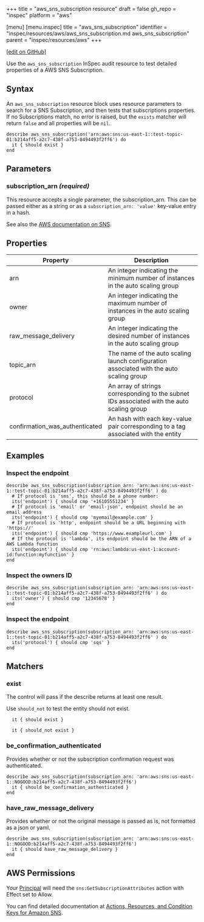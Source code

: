 +++
title = "aws_sns_subscription resource"
draft = false
gh_repo = "inspec"
platform = "aws"

[menu]
  [menu.inspec]
    title = "aws_sns_subscription"
    identifier = "inspec/resources/aws/aws_sns_subscription.md aws_sns_subscription"
    parent = "inspec/resources/aws"
+++

[\[edit on GitHub\]](https://github.com/inspec/inspec/blob/master/docs-chef-io/content/aws_sns_subscription.md)

Use the `aws_sns_subscription` InSpec audit resource to test detailed properties of a AWS SNS Subscription.

## Syntax

An `aws_sns_subscription` resource block uses resource parameters to search for a SNS Subscription, and then tests that subscriptions properties. If no Subscriptions match, no error is raised, but the `exists` matcher will return `false` and all properties will be `nil`.

    describe aws_sns_subscription('arn:aws:sns:us-east-1::test-topic-01:b214aff5-a2c7-438f-a753-8494493f2ff6') do
      it { should exist }
    end

## Parameters

### subscription_arn _(required)_

This resource accepts a single parameter, the subscription_arn.
This can be passed either as a string or as a `subscription_arn: 'value'` key-value entry in a hash.

See also the [AWS documentation on SNS](https://docs.aws.amazon.com/sns/latest/dg/sns-getting-started.html).

## Properties

| Property                       | Description                                                                                |
| ------------------------------ | ------------------------------------------------------------------------------------------ |
| arn                            | An integer indicating the minimum number of instances in the auto scaling group            |
| owner                          | An integer indicating the maximum number of instances in the auto scaling group            |
| raw_message_delivery           | An integer indicating the desired number of instances in the auto scaling group            |
| topic_arn                      | The name of the auto scaling launch configuration associated with the auto scaling group   |
| protocol                       | An array of strings corresponding to the subnet IDs associated with the auto scaling group |
| confirmation_was_authenticated | An hash with each key-value pair corresponding to a tag associated with the entity         |

## Examples

### Inspect the endpoint

    describe aws_sns_subscription(subscription_arn: 'arn:aws:sns:us-east-1::test-topic-01:b214aff5-a2c7-438f-a753-8494493f2ff6' ) do
      # If protocol is 'sms', this should be a phone number:
      its('endpoint') { should cmp '+16105551234' }
      # If protocol is 'email' or 'email-json', endpoint should be an email address
      its('endpoint') { should cmp 'myemail@example.com' }
      # If protocol is 'http', endpoint should be a URL beginning with 'https://'
      its('endpoint') { should cmp 'https://www.exampleurl.com' }
      # If the protocol is 'lambda', its endpoint should be the ARN of a AWS Lambda function
      its('endpoint') { should cmp 'rn:aws:lambda:us-east-1:account-id:function:myfunction' }
    end

### Inspect the owners ID

    describe aws_sns_subscription(subscription_arn: 'arn:aws:sns:us-east-1::test-topic-01:b214aff5-a2c7-438f-a753-8494493f2ff6' ) do
      its('owner') { should cmp '12345678' }
    end

### Inspect the endpoint

    describe aws_sns_subscription(subscription_arn: 'arn:aws:sns:us-east-1::test-topic-01:b214aff5-a2c7-438f-a753-8494493f2ff6' ) do
      its('protocol') { should cmp 'sqs' }
    end

## Matchers

### exist

The control will pass if the describe returns at least one result.

Use `should_not` to test the entity should not exist.

      it { should exist }

      it { should_not exist }

### be_confirmation_authenticated

Provides whether or not the subscription confirmation request was authenticated.

    describe aws_sns_subscription(subscription_arn: 'arn:aws:sns:us-east-1::NOGOOD:b214aff5-a2c7-438f-a753-8494493f2ff6')
      it { should be_confirmation_authenticated }
    end

### have_raw_message_delivery

Provides whether or not the original message is passed as is, not formatted as a json or yaml.

    describe aws_sns_subscription(subscription_arn: 'arn:aws:sns:us-east-1::NOGOOD:b214aff5-a2c7-438f-a753-8494493f2ff6')
      it { should have_raw_message_delivery }
    end

## AWS Permissions

Your [Principal](https://docs.aws.amazon.com/IAM/latest/UserGuide/intro-structure.html#intro-structure-principal) will need the `sns:GetSubscriptionAttributes` action with Effect set to Allow.

You can find detailed documentation at [Actions, Resources, and Condition Keys for Amazon SNS](https://docs.aws.amazon.com/IAM/latest/UserGuide/list_amazonsns.html).
